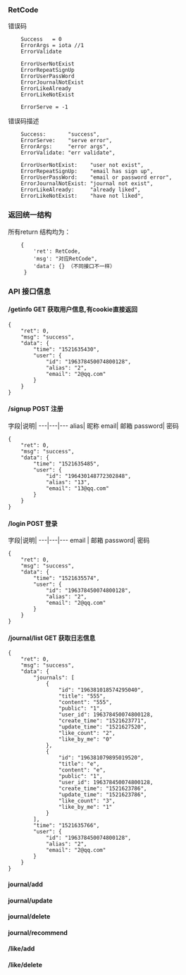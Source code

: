 ### RetCode

错误码

```
	Success   = 0
	ErrorArgs = iota //1
	ErrorValidate

	ErrorUserNotExist
	ErrorRepeatSignUp
	ErrorUserPassWord
	ErrorJournalNotExist
	ErrorLikeAlready
	ErrorLikeNotExist

	ErrorServe = -1
```
错误码描述

```
	Success:       "success",
	ErrorServe:    "serve error",
	ErrorArgs:     "error args",
	ErrorValidate: "err validate",

	ErrorUserNotExist:    "user not exist",
	ErrorRepeatSignUp:    "email has sign up",
	ErrorUserPassWord:    "email or password error",
	ErrorJournalNotExist: "journal not exist",
	ErrorLikeAlready:     "already liked",
	ErrorLikeNotExist:    "have not liked",
```

### 返回统一结构
所有return 结构均为：

```
	{
		'ret': RetCode,
		'msg': "对应RetCode",
		'data': {} （不同接口不一样）
	 }
```
### API 接口信息


####  /getinfo GET 获取用户信息,有cookie直接返回

```
{
    "ret": 0,
    "msg": "success",
    "data": {
        "time": "1521635430",
        "user": {
            "id": "196378450074800128",
            "alias": "2",
            "email": "2@qq.com"
        }
    }
}
```



####  /signup POST 注册

字段|说明|
---|---|---
alias| 昵称
email| 邮箱
password| 密码

```
{
    "ret": 0,
    "msg": "success",
    "data": {
        "time": "1521635485",
        "user": {
            "id": "196430148772302848",
            "alias": "13",
            "email": "13@qq.com"
        }
    }
}
```


####  /login POST 登录

字段|说明|
---|---|---
email | 邮箱
password| 密码

```
{
    "ret": 0,
    "msg": "success",
    "data": {
        "time": "1521635574",
        "user": {
            "id": "196378450074800128",
            "alias": "2",
            "email": "2@qq.com"
        }
    }
}
```


#### /journal/list GET 获取日志信息


```
{
    "ret": 0,
    "msg": "success",
    "data": {
        "journals": [
            {
                "id": "196381018574295040",
                "title": "555",
                "content": "555",
                "public": "1",
                "user_id": 196378450074800128,
                "create_time": "1521623771",
                "update_time": "1521627520",
                "like_count": "2",
                "like_by_me": "0"
            },
            {
                "id": "196381079895019520",
                "title": "e",
                "content": "e",
                "public": "1",
                "user_id": 196378450074800128,
                "create_time": "1521623786",
                "update_time": "1521623786",
                "like_count": "3",
                "like_by_me": "1"
            }
        ],
        "time": "1521635766",
        "user": {
            "id": "196378450074800128",
            "alias": "2",
            "email": "2@qq.com"
        }
    }
}
```

#### journal/add
#### journal/update
#### journal/delete
#### journal/recommend



#### /like/add
#### /like/delete



<!--留言系统

十二.comment/add
Method: POST (journal_id [int], content)
journal_id: 从journal/list 或 journal/recommend 里获取
content {
	“text”: 字符串
}
Success:
{
        'ret': CODE_SUCCESS,
        'msg': MSG_SUCCESS,
        'data': comment id
 }

十三.comment/addreply （回应别人的留言）
Method: POST (journal_id [int], content, target_user_id[int])
journal_id: 从comment/get 里获取 
target_user_id: 从comment/get 里获取
content: 同十二
 
Success:
{
        'ret': CODE_SUCCESS,
        'msg': MSG_SUCCESS,
        'data': comment id
 }

十四. comment/update
Method: Post (comment_id [int], content)
comment_id: 每个comment(留言）都有一个unique id, 从comment/get 里获取 
content: 同十二

Success:
{
        'ret': CODE_SUCCESS,
        'msg': MSG_SUCCESS,
        'data': {}
 }


十五. comment/get/jid=<jid> 列出对应journal的所有相关留言。如果是journal 作者，列出所有留言。如果是旁人（我），列出journal 作者公开留言(journal作者使用comment/add), 和journal作者回复我的留言（journal 作者使用comment/addreply, 其中target_user_id 是我的user_id),以及我对该journal的所有留言
Method: Get
jid: journal id, 从journal/list 或 journal/recommend 里获取

Success:
{
        'ret': CODE_SUCCESS,
        'msg': MSG_SUCCESS,
        'data': list of comment
 }
comment {
'content': 同十二    	'id': 留言id    	'journal_id': 留言所属journal 的id，    	'misc': 暂时没用，    	'target_user_id': {None (用comment/add 提交的留言) 或者是user id (用comment/addreply 提交的留言)},    	'user_id': 留言作者,
'timestamp_create',
'timestamp_update'}
}


十六. comment/delete
Method: Post (comment_id)
Success:
{
        'ret': CODE_SUCCESS,
        'msg': MSG_SUCCESS,
        'data': {}
 }



点赞系统

十七. like/get/jid=<jid>&cid=<cid>
Method: Get
jid: journal_id 从journal list 获取
cid: comment_id 从 comment/get 获取
jid 和 cid 其中一个是-1. 比如我想点赞journal 3, jid=3, cid = -1。 如果我想点赞journal 3 下面 comment 2, jid=-1, cid = 2。
Success:
{
        'ret': CODE_SUCCESS,
        'msg': MSG_SUCCESS,
        'data': {‘like_count': 这的journal/comment 的总赞数，
’i_like': 我有没有点赞， 0 是没有， 1是有,
'likeList‘: list of like 
 }
like {comment_id, journal_id, id, user_id}

十八. like/add
method: Post(journal_id, comment_id) 原理同上
Success:
{
        'ret': CODE_SUCCESS,
        'msg': MSG_SUCCESS,
        'data': {}
 }

十九.like/delete
method: Post(like_id) 每个like entry 都有自己的id, 可以从like/get 获取
Success:
{
        'ret': CODE_SUCCESS,
        'msg': MSG_SUCCESS,
        'data': {}
 }

二十.archive/get (list of 我点赞了的journals）
method: Get
Success:
{
        'ret': CODE_SUCCESS,
        'msg': MSG_SUCCESS,
        'data': list of journals
 }
journal 结构同七

注，点赞系统的一个重要环节在于给别人journal点赞了才能进行留言。我设想这个功能由前端实现。 前端可以通过like/get 判断journals 是不是被我点赞了，从而决定显示 留言功能。-->






